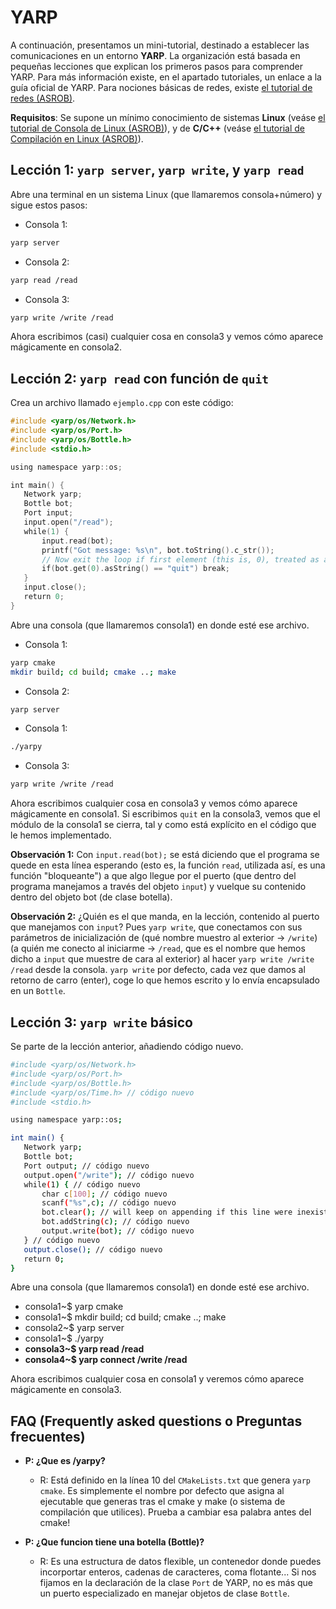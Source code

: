 # YARP
A continuación, presentamos un mini-tutorial, destinado a establecer las comunicaciones en un entorno **YARP**.
La organización está basada en pequeñas lecciones que explican los primeros pasos para comprender YARP.
Para más información existe, en el apartado tutoriales, un enlace a la guía oficial de YARP.
Para nociones básicas de redes, existe [el tutorial de redes (ASROB)](Tutorial_de_Redes "wikilink").

**Requisitos**: Se supone un mínimo conocimiento de sistemas **Linux** (veáse [el tutorial de Consola de Linux (ASROB)](Consola_de_Linux "wikilink")), y de **C/C++** (veáse [el tutorial de Compilación en Linux (ASROB)](Compilación_en_Linux "wikilink")).

## Lección 1: `yarp server`, `yarp write`, y `yarp read`

Abre una terminal en un sistema Linux (que llamaremos consola+número) y sigue estos pasos:

- Consola 1:
```bash
yarp server
```

- Consola 2:
```bash
yarp read /read
```

- Consola 3:
```bash
yarp write /write /read
```
Ahora escribimos (casi) cualquier cosa en consola3 y vemos cómo aparece mágicamente en consola2.

## Lección 2: `yarp read` con función de `quit`

Crea un archivo llamado `ejemplo.cpp` con este código:

```cpp
#include <yarp/os/Network.h>
#include <yarp/os/Port.h>
#include <yarp/os/Bottle.h>
#include <stdio.h>

using namespace yarp::os;

int main() {
   Network yarp;
   Bottle bot;
   Port input;
   input.open("/read");
   while(1) {
       input.read(bot);
       printf("Got message: %s\n", bot.toString().c_str());
       // Now exit the loop if first element (this is, 0), treated as a string, equals "quit":
       if(bot.get(0).asString() == "quit") break;
   }
   input.close();
   return 0;
}
```

Abre una consola (que llamaremos consola1) en donde esté ese archivo.

- Consola 1:
```bash
yarp cmake
mkdir build; cd build; cmake ..; make
```

- Consola 2:
```bash
yarp server
```

- Consola 1:
```bash
./yarpy
```

- Consola 3:
```bash
yarp write /write /read
```

Ahora escribimos cualquier cosa en consola3 y vemos cómo aparece mágicamente en consola1.
Si escribimos `quit` en la consola3, vemos que el módulo de la consola1 se cierra, tal y como está explícito en el código que le hemos implementado.

**Observación 1:** Con `input.read(bot);` se está diciendo que el programa se quede en esta línea esperando (esto es, la función `read`, utilizada así, es una función "bloqueante") a que algo llegue por el puerto (que dentro del programa manejamos a través del objeto `input`) y vuelque su contenido dentro del objeto bot (de clase botella).

**Observación 2:** ¿Quién es el que manda, en la lección, contenido al puerto que manejamos con `input`?
Pues `yarp write`, que conectamos con sus parámetros de inicialización de (qué nombre muestro al exterior -\> `/write`) (a quién me conecto al iniciarme -\> `/read`, que es el nombre que hemos dicho a `input` que muestre de cara al exterior) al hacer `yarp write /write /read` desde la consola. `yarp write` por defecto, cada vez que damos al retorno de carro (enter), coge lo que hemos escrito y lo envía encapsulado en un `Bottle`.

## Lección 3: `yarp write` básico

Se parte de la lección anterior, añadiendo código nuevo.

```bash
#include <yarp/os/Network.h>
#include <yarp/os/Port.h>
#include <yarp/os/Bottle.h>
#include <yarp/os/Time.h> // código nuevo
#include <stdio.h>

using namespace yarp::os;

int main() {
   Network yarp;
   Bottle bot;
   Port output; // código nuevo
   output.open("/write"); // código nuevo
   while(1) { // código nuevo
       char c[100]; // código nuevo
       scanf("%s",c); // código nuevo
       bot.clear(); // will keep on appending if this line were inexistent // código nuevo
       bot.addString(c); // código nuevo
       output.write(bot); // código nuevo
   } // código nuevo
   output.close(); // código nuevo
   return 0;
}
```

Abre una consola (que llamaremos consola1) en donde esté ese archivo.

  - consola1~$ yarp cmake
  - consola1~$ mkdir build; cd build; cmake ..; make
  - consola2~$ yarp server
  - consola1~$ ./yarpy
  - **consola3~$ yarp read /read**
  - **consola4~$ yarp connect /write /read**

Ahora escribimos cualquier cosa en consola1 y veremos cómo aparece
mágicamente en consola3.

## FAQ (Frequently asked questions o Preguntas frecuentes)

- **P: ¿Que es /yarpy?**
   - R: Está definido en la línea 10 del `CMakeLists.txt` que genera `yarp cmake`. Es simplemente el nombre por defecto que asigna al ejecutable que generas tras el cmake y make (o sistema de compilación que utilices). Prueba a cambiar esa palabra antes del cmake\!

- **P: ¿Que funcion tiene una botella (Bottle)?**
    - R: Es una estructura de datos flexible, un contenedor donde puedes incorportar enteros, cadenas de caracteres, coma flotante... Si nos fijamos en la declaración de la clase `Port` de YARP, no es más que un puerto especializado en manejar objetos de clase `Bottle`.
